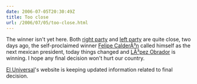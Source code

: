 ```yaml
---
date: 2006-07-05T20:30:49Z
title: Too close
url: /2006/07/05/too-close.html
---
```


<p>The winner isn't yet here. Both <a href="http://www.pan.org.mx">right party</a> and <a href="http://www.prd.org.mx">left party</a> are quite close, two days ago, the self-proclaimed winner <a href="http://www.fecal.org.mx">Felipe CalderÃ³n</a> called himself as the next mexican president, today things changed and <a href="http://www.amlo.org.mx">LÃ³pez Obrador</a> is winning. I hope any final decision won't hurt our country.</p>
<p><a href="http://www.eluniversal.com.mx/">El Universal</a>'s website is keeping updated information related to final decision. </p>
